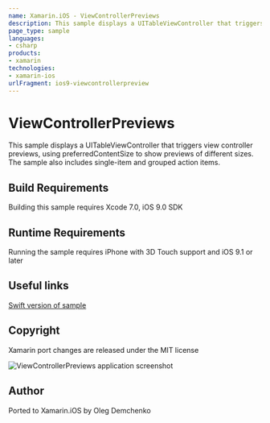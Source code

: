 ```yaml
---
name: Xamarin.iOS - ViewControllerPreviews
description: This sample displays a UITableViewController that triggers view controller previews, using preferredContentSize to show previews of different...
page_type: sample
languages:
- csharp
products:
- xamarin
technologies:
- xamarin-ios
urlFragment: ios9-viewcontrollerpreview
---
```

# ViewControllerPreviews

This sample displays a UITableViewController that triggers view controller previews, using preferredContentSize to show previews of different sizes. The sample also includes single-item and grouped action items.

## Build Requirements

Building this sample requires Xcode 7.0, iOS 9.0 SDK

## Runtime Requirements

Running the sample requires iPhone with 3D Touch support and iOS 9.1 or later

## Useful links

[Swift version of sample](https://developer.apple.com/library/prerelease/ios/samplecode/ViewControllerPreviews/Introduction/Intro.html#//apple_ref/doc/uid/TP40016546)

## Copyright

Xamarin port changes are released under the MIT license

![ViewControllerPreviews application screenshot](Screenshots/1.jpg "ViewControllerPreviews application screenshot")

## Author

Ported to Xamarin.iOS by Oleg Demchenko
